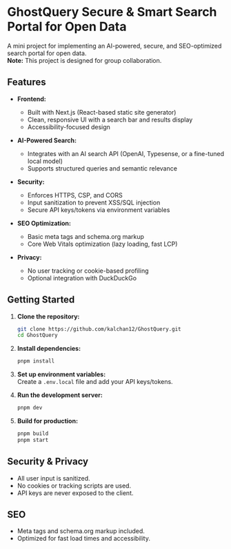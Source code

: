 
# GhostQuery Secure & Smart Search Portal for Open Data

A mini project for implementing an AI-powered, secure, and SEO-optimized search portal for open data.  
**Note:** This project is designed for group collaboration.

## Features

- **Frontend:**  
	- Built with Next.js (React-based static site generator)  
	- Clean, responsive UI with a search bar and results display  
	- Accessibility-focused design

- **AI-Powered Search:**  
	- Integrates with an AI search API (OpenAI, Typesense, or a fine-tuned local model)  
	- Supports structured queries and semantic relevance

- **Security:**  
	- Enforces HTTPS, CSP, and CORS  
	- Input sanitization to prevent XSS/SQL injection  
	- Secure API keys/tokens via environment variables

- **SEO Optimization:**  
	- Basic meta tags and schema.org markup  
	- Core Web Vitals optimization (lazy loading, fast LCP)

- **Privacy:**  
	- No user tracking or cookie-based profiling  
	- Optional integration with DuckDuckGo

## Getting Started

1. **Clone the repository:**
	 ```bash
	 git clone https://github.com/kalchan12/GhostQuery.git
	 cd GhostQuery
	 ```

2. **Install dependencies:**
	 ```bash
	 pnpm install
	 ```

3. **Set up environment variables:**  
	 Create a `.env.local` file and add your API keys/tokens.

4. **Run the development server:**
	 ```bash
	 pnpm dev
	 ```

5. **Build for production:**
	 ```bash
	 pnpm build
	 pnpm start
	 ```

## Security & Privacy

- All user input is sanitized.
- No cookies or tracking scripts are used.
- API keys are never exposed to the client.

## SEO

- Meta tags and schema.org markup included.
- Optimized for fast load times and accessibility.


